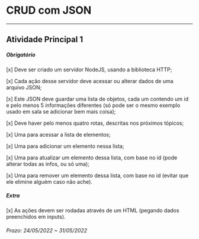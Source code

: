 # CRUD com JSON

---

## Atividade Principal 1  

##### Obrigatório  

[x] Deve ser criado um servidor NodeJS, usando a biblioteca HTTP;  

[x] Cada ação desse servidor deve acessar ou alterar dados de uma arquivo JSON;  

[x] Este JSON deve guardar uma lista de objetos, cada um contendo um id e pelo menos 5 informações diferentes (só pode ser o mesmo exemplo usado em sala se adicionar bem mais coisa);  

[x] Deve haver pelo menos quatro rotas, descritas nos próximos tópicos;

[x] Uma para acessar a lista de elementos;  

[x] Uma para adicionar um elemento nessa lista;  

[x] Uma para atualizar um elemento dessa lista, com base no id (pode alterar todas as infos, ou só uma);  

[x] Uma para remover um elemento dessa lista, com base no id (evitar que ele elimine alguém caso não ache).  

##### Extra  

[x] As ações devem ser rodadas através de um HTML (pegando dados preenchidos em inputs).  

###### Prazo: 24/05/2022 ~ 31/05/2022  
